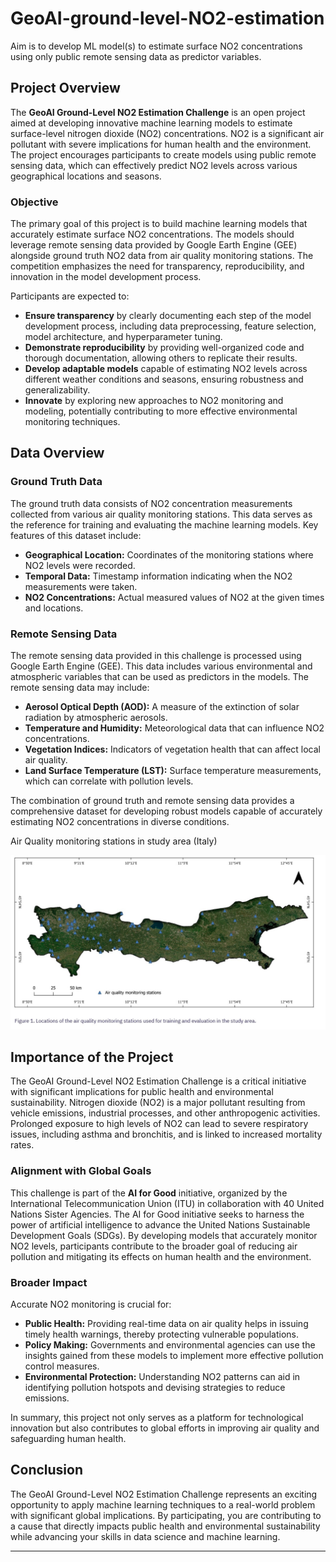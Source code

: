 # GeoAI-ground-level-NO2-estimation
 Aim is to develop ML model(s) to estimate surface NO2 concentrations using only public remote sensing data as predictor variables.


## Project Overview

The **GeoAI Ground-Level NO2 Estimation Challenge** is an open project aimed at developing innovative machine learning models to estimate surface-level nitrogen dioxide (NO2) concentrations. NO2 is a significant air pollutant with severe implications for human health and the environment. The project encourages participants to create models using public remote sensing data, which can effectively predict NO2 levels across various geographical locations and seasons.

### Objective

The primary goal of this project is to build machine learning models that accurately estimate surface NO2 concentrations. The models should leverage remote sensing data provided by Google Earth Engine (GEE) alongside ground truth NO2 data from air quality monitoring stations. The competition emphasizes the need for transparency, reproducibility, and innovation in the model development process.

Participants are expected to:
- **Ensure transparency** by clearly documenting each step of the model development process, including data preprocessing, feature selection, model architecture, and hyperparameter tuning.
- **Demonstrate reproducibility** by providing well-organized code and thorough documentation, allowing others to replicate their results.
- **Develop adaptable models** capable of estimating NO2 levels across different weather conditions and seasons, ensuring robustness and generalizability.
- **Innovate** by exploring new approaches to NO2 monitoring and modeling, potentially contributing to more effective environmental monitoring techniques.

## Data Overview

### Ground Truth Data

The ground truth data consists of NO2 concentration measurements collected from various air quality monitoring stations. This data serves as the reference for training and evaluating the machine learning models. Key features of this dataset include:
- **Geographical Location:** Coordinates of the monitoring stations where NO2 levels were recorded.
- **Temporal Data:** Timestamp information indicating when the NO2 measurements were taken.
- **NO2 Concentrations:** Actual measured values of NO2 at the given times and locations.

### Remote Sensing Data

The remote sensing data provided in this challenge is processed using Google Earth Engine (GEE). This data includes various environmental and atmospheric variables that can be used as predictors in the models. The remote sensing data may include:
- **Aerosol Optical Depth (AOD):** A measure of the extinction of solar radiation by atmospheric aerosols.
- **Temperature and Humidity:** Meteorological data that can influence NO2 concentrations.
- **Vegetation Indices:** Indicators of vegetation health that can affect local air quality.
- **Land Surface Temperature (LST):** Surface temperature measurements, which can correlate with pollution levels.

The combination of ground truth and remote sensing data provides a comprehensive dataset for developing robust models capable of accurately estimating NO2 concentrations in diverse conditions.

Air Quality monitoring stations in study area (Italy)

![](study_area.jpg)
## Importance of the Project

The GeoAI Ground-Level NO2 Estimation Challenge is a critical initiative with significant implications for public health and environmental sustainability. Nitrogen dioxide (NO2) is a major pollutant resulting from vehicle emissions, industrial processes, and other anthropogenic activities. Prolonged exposure to high levels of NO2 can lead to severe respiratory issues, including asthma and bronchitis, and is linked to increased mortality rates.

### Alignment with Global Goals

This challenge is part of the **AI for Good** initiative, organized by the International Telecommunication Union (ITU) in collaboration with 40 United Nations Sister Agencies. The AI for Good initiative seeks to harness the power of artificial intelligence to advance the United Nations Sustainable Development Goals (SDGs). By developing models that accurately monitor NO2 levels, participants contribute to the broader goal of reducing air pollution and mitigating its effects on human health and the environment.

### Broader Impact

Accurate NO2 monitoring is crucial for:
- **Public Health:** Providing real-time data on air quality helps in issuing timely health warnings, thereby protecting vulnerable populations.
- **Policy Making:** Governments and environmental agencies can use the insights gained from these models to implement more effective pollution control measures.
- **Environmental Protection:** Understanding NO2 patterns can aid in identifying pollution hotspots and devising strategies to reduce emissions.

In summary, this project not only serves as a platform for technological innovation but also contributes to global efforts in improving air quality and safeguarding human health.

## Conclusion

The GeoAI Ground-Level NO2 Estimation Challenge represents an exciting opportunity to apply machine learning techniques to a real-world problem with significant global implications. By participating, you are contributing to a cause that directly impacts public health and environmental sustainability while advancing your skills in data science and machine learning.

---
